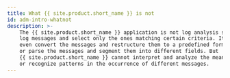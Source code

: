 ```yaml
---
title: What {{ site.product.short_name }} is not
id: adm-intro-whatnot
description: >-
    The {{ site.product.short_name }} application is not log analysis software. It can filter
    log messages and select only the ones matching certain criteria. It can
    even convert the messages and restructure them to a predefined format,
    or parse the messages and segment them into different fields. But
    {{ site.product.short_name }} cannot interpret and analyze the meaning behind the messages,
    or recognize patterns in the occurrence of different messages.
---
```

